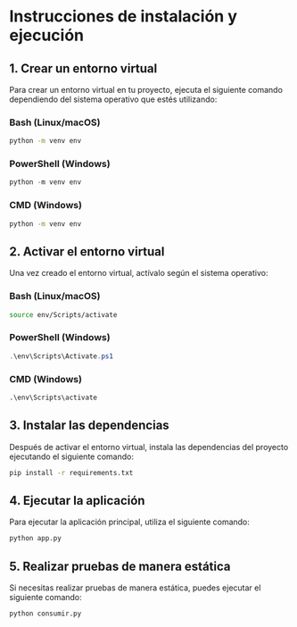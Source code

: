 # Instrucciones de instalación y ejecución

## 1. Crear un entorno virtual

Para crear un entorno virtual en tu proyecto, ejecuta el siguiente comando dependiendo del sistema operativo que estés utilizando:

### Bash (Linux/macOS)
```bash
python -m venv env
```

### PowerShell (Windows)
```powershell
python -m venv env
```

### CMD (Windows)
```cmd
python -m venv env
```

## 2. Activar el entorno virtual

Una vez creado el entorno virtual, actívalo según el sistema operativo:

### Bash (Linux/macOS)
```bash
source env/Scripts/activate
```

### PowerShell (Windows)
```powershell
.\env\Scripts\Activate.ps1
```

### CMD (Windows)
```cmd
.\env\Scripts\activate
```

## 3. Instalar las dependencias

Después de activar el entorno virtual, instala las dependencias del proyecto ejecutando el siguiente comando:

```bash
pip install -r requirements.txt
```

## 4. Ejecutar la aplicación

Para ejecutar la aplicación principal, utiliza el siguiente comando:

```bash
python app.py
```

## 5. Realizar pruebas de manera estática

Si necesitas realizar pruebas de manera estática, puedes ejecutar el siguiente comando:

```bash
python consumir.py
```
